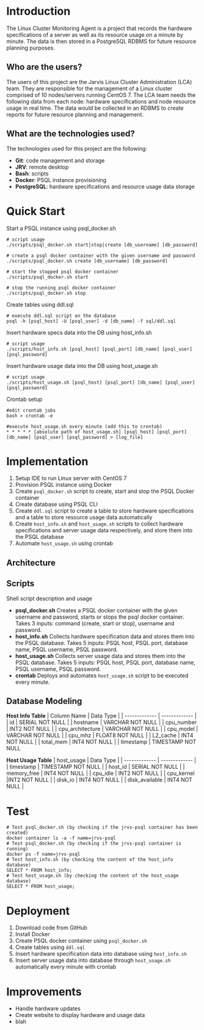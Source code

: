 # Introduction
The Linux Cluster Monitoring Agent is a project that records the hardware specifications of a server as well as its resource usage on a minute by minute. The data is then stored in a PostgreSQL RDBMS for future resource planning purposes.

## Who are the users?
The users of this project are the Jarvis Linux Cluster Administration (LCA) team. They are responsible for the management of a Linux cluster comprised of 10 nodes/servers running CentOS 7. The LCA team needs the following data from each node: hardware specifications and node resource usage in real time. The data would be collected in an RDBMS to create reports for future resource planning and management.

## What are the technologies used?
The technologies used for this project are the following:
- **Git**: code management and storage
- **JRV**: remote desktop
- **Bash**: scripts
- **Docker**: PSQL instance provisioning
- **PostgreSQL**: hardware specifications and resource usage data storage 

# Quick Start
Start a PSQL instance using psql_docker.sh
```
# script usage
./scripts/psql_docker.sh start|stop|create [db_username] [db_password]

# create a psql docker container with the given username and password
./scripts/psql_docker.sh create [db_username] [db_password]

# start the stopped psql docker container
./scripts/psql_docker.sh start

# stop the running psql docker container
./scripts/psql_docker.sh stop
```
Create tables using ddl.sql
```
# execute ddl.sql script on the database
psql -h [psql_host] -U [psql_user] -d [db_name] -f sql/ddl.sql
```
Insert hardware specs data into the DB using host_info.sh
```
# script usage
./scripts/host_info.sh [psql_host] [psql_port] [db_name] [psql_user] [psql_password]
```
Insert hardware usage data into the DB using host_usage.sh
```
# script usage
./scripts/host_usage.sh [psql_host] [psql_port] [db_name] [psql_user] [psql_password]
```
Crontab setup
```
#edit crontab jobs
bash > crontab -e

#execute host_usage.sh every minute (add this to crontab)
* * * * * [absolute path of host_usage.sh] [psql_host] [psql_port] [db_name] [psql_user] [psql_password] > [log_file]
```

# Implementation
1. Setup IDE to run Linux server with CentOS 7
2. Provision PSQL instance using Docker
3. Create `psql_docker.sh` script to create, start and stop the PSQL Docker container
4. Create database using PSQL CLI
5. Create `ddl.sql` script to create a table to store hardware specifications and a table to store resource usage data automatically
6. Create `host_info.sh` and `host_usage.sh` scripts to collect hardware specifications and server usage data respectively, and store them into the PSQL database
7. Automate `host_usage.sh` using crontab

## Architecture

## Scripts
Shell script description and usage 
- **psql_docker.sh**
Creates a PSQL docker container with the given username and password, starts or stops the psql docker container. Takes 3 inputs: command (create, start or stop), username and password.
- **host_info.sh**
Collects hardware specification data and stores them into the PSQL database. Takes 5 inputs: PSQL host, PSQL port, database name, PSQL username, PSQL password.
- **host_usage.sh**
Collects server usage data and stores them into the PSQL database. Takes 5 inputs: PSQL host, PSQL port, database name, PSQL username, PSQL password.  
- **crontab**
Deploys and automates `host_usage.sh` script to be executed every minute.

## Database Modeling
**Host Info Table**
  | Column Name | Data Type |
  | ------------- | ------------- |
  | id | SERIAL NOT NULL |
  | hostname  | VARCHAR NOT NULL |
  | cpu_number  | INT2 NOT NULL |
  | cpu_architecture | VARCHAR NOT NULL |
  | cpu_model  | VARCHAR NOT NULL |
  | cpu_mhz  | FLOAT8 NOT NULL |
  | L2_cache  | INT4 NOT NULL |
  | total_mem | INT4 NOT NULL |
  | timestamp  | TIMESTAMP NOT NULL

**Host Usage Table**
  | host_usage | Data Type |
  | ------------- | ------------- |
  | timestamp | TIMESTAMP NOT NULL |
  | host_id  | SERIAL NOT NULL |
  | memory_free  | INT4 NOT NULL |
  | cpu_idle | INT2 NOT NULL |
  | cpu_kernel  |INT2 NOT NULL |
  | disk_io  | INT4 NOT NULL |
  | disk_available  | INT4 NOT NULL |

# Test
```
# Test psql_docker.sh (by checking if the jrvs-psql container has been created)
docker container ls -a -f name=jrvs-psql
# Test psql_docker.sh (by checking if the jrvs-psql container is running)
docker ps -f name=jrvs-psql
# Test host_info.sh (by checking the content of the host_info database)
SELECT * FROM host_info;
# Test host_usage.sh (by checking the content of the host_usage database)
SELECT * FROM host_usage;
```

# Deployment
1. Download code from GitHub
2. Install Docker
3. Create PSQL docker container using `psql_docker.sh`
4. Create tables using `ddl.sql`
5. Insert hardware specification data into database using `host_info.sh`
6. Insert server usage data into database through `host_usage.sh` automatically every minute with crontab

# Improvements
- Handle hardware updates
- Create website to display hardware and usage data
- blah

